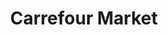 ---
title: "Carrefour Market"
url: /sotteville-les-rouen/carrefour-market-place-de-lhotel-de-ville/
shop: Supermarkt
---